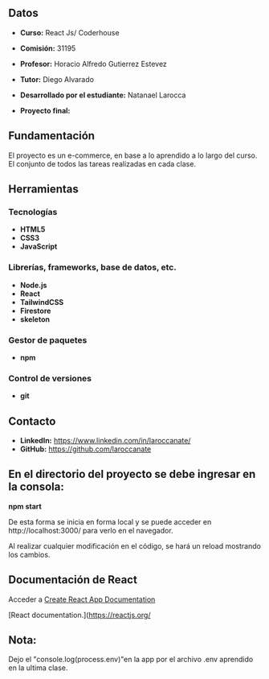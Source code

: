 
## Datos

* **Curso:** React Js/ Coderhouse

* **Comisión:** 31195

* **Profesor:** Horacio Alfredo Gutierrez Estevez

* **Tutor:** Diego Alvarado

* **Desarrollado por el estudiante:** Natanael Larocca

* **Proyecto final:** 

## Fundamentación

El proyecto es un e-commerce, en base a lo aprendido a lo largo del curso. El conjunto de todos las tareas realizadas en cada clase.

## Herramientas

### Tecnologías

* **HTML5**
* **CSS3**
* **JavaScript**

### Librerías, frameworks, base de datos, etc.

* **Node.js**
* **React**
* **TailwindCSS**
* **Firestore**
* **skeleton**

### Gestor de paquetes

* **npm**

### Control de versiones

* **git**

## Contacto

* **LinkedIn:** https://www.linkedin.com/in/laroccanate/
* **GitHub:** https://github.com/laroccanate

## En el directorio del proyecto se debe ingresar en la consola:
**npm start**

De esta forma se inicia en forma local y se puede acceder en http://localhost:3000/ para verlo en el navegador.

Al realizar cualquier modificación en el código, se hará un reload mostrando los cambios.

## Documentación de React

Acceder a [Create React App Documentation](https://create-react-app.dev/docs/getting-started/)

[React documentation.](https://reactjs.org/


## Nota:
Dejo el "console.log(process.env)"en la app por el archivo .env aprendido en la ultima clase.